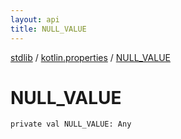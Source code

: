 ```yaml
---
layout: api
title: NULL_VALUE
---
```

[stdlib](../index.md) / [kotlin.properties](index.md) / [NULL_VALUE](NULL_VALUE.md)

# NULL_VALUE

```
private val NULL_VALUE: Any
```
